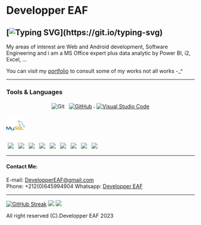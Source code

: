 # Developper EAF

## [![Typing SVG](https://readme-typing-svg.herokuapp.com?font=comfortaa&color=016EEA&size=24&width=550&lines=+El+Azbi+Fouad;Software+Engineer;Full-Stack+Web+and+Anroid+Developer!)](https://git.io/typing-svg)
My areas of interest are Web and Android development,  Software Engineering and i am a MS Office expert plus data analytic by Power BI, i2, Excel, ...
<br>

You can visit my [portfolio](https://fouadeaf.github.io/Developper_EAF/ "portfolio") to consult some of my works not all works -_^ 
<br>

---
### Tools & Languages

<p align="center">
<!-- Git -->
<img  src="https://cdn.jsdelivr.net/gh/devicons/devicon/icons/git/git-original.svg" alt="Git"  height="40" style="vertical-align:top; margin:4px">
<!-- Github -->
<a href="https://github.com/FouadEAF/ rel="noreferrer"> 
<img  src="https://encrypted-tbn0.gstatic.com/images?q=tbn:ANd9GcSuZ3SKA8cR3JS27Y_ijrqVSHjoDKjM_bhK7Q&usqp=CAU" alt="GitHub"  height="40" style="vertical-align:top;   margin:4px">
</a>
<!-- Visual Studio Code -->
<a href="https://code.visualstudio.com/download" target="_blank" rel="noreferrer">
<img src="https://cdn.jsdelivr.net/gh/devicons/devicon/icons/vscode/vscode-original.svg" alt="Visual Studio Code" height="40" style="vertical-align:top; margin:4px">
</a>
<!-- Andoid Studio -->
<!-- <img src="![Alt text](image.png)" height="40" style="vertical-align:top; margin:4px"> -->

<!-- mysql -->
<a href="https://www.mysql.com/" target="_blank" rel="noreferrer"> <img src="https://raw.githubusercontent.com/devicons/devicon/master/icons/mysql/mysql-original-wordmark.svg" alt="mysql" height="50"/> </a>
<!-- Shell -->
<img src="https://user-images.githubusercontent.com/76790341/190482427-414de214-10ea-4b75-9949-9d2e51c50b09.png" height="40" style="vertical-align:top; margin:4px">
<!-- ubuntu -->
<img src="https://user-images.githbusercontent.com/76790341/190482899-5367a114-82bb-48e4-987e-d371df18d545.png" height="40" style="vertical-align:top; margin:4px">
<!-- Python -->
<img src="https://user-images.githubusercontent.com/76790341/187140476-61664fc5-1562-48a3-a5a5-f2f6d8ac917f.png" height="40" style="vertical-align:top; margin:4px">
<!-- Objectif C -->
<img src="https://user-images.githubusercontent.com/76790341/187141646-76dd8b84-1e63-4b5e-b61d-30040f2573cb.png"height="40" style="vertical-align:top; margin:4px">
<!-- Flask -->
<img src="https://user-images.githubusercontent.com/76790341/187142840-1acfcea2-a215-4f56-b11e-216fc8aa885b.png" height="40" style="vertical-align:top; margin:4px">
<!-- HTML -->
<img src="https://user-images.githubusercontent.com/76790341/187141391-bfad1a42-3cc2-4edd-903b-6d362ee63fc2.png" height="40" style="vertical-align:top; margin:4px">
<!-- CSS -->
<img src="https://user-images.githubusercontent.com/76790341/187142293-2280c369-2a56-4dcd-8547-df421d9421fe.png" height="40" style="vertical-align:top; margin:4px">
<!-- JavaScript -->
<img src="https://user-images.githubusercontent.com/76790341/187142409-fa9b3fc9-8e08-4870-b4d9-a630a3505339.png" height="40" style="vertical-align:top; margin:4px">
<!-- Dart -->
<img src="https://dart.dev/assets/img/shared/dart/logo+text/horizontal/white.svg" height="50" style="vertical-align:top; margin:4px">
<!-- Flutter -->

</p>
                                                                                                                                                    
---

#### Contact Me: <br>
E-mail: DevelopperEAF@gmail.com<br>
Phone: +212(0)645994904
Whatsapp: [Developper EAF](https://wa.me/212645994904 "whatsapp")

---

[![GitHub Streak](https://github-readme-streak-stats.herokuapp.com/?user=FouadEAF)](https://git.io/streak-stats)
<img height="200em" src="https://github-profile-summary-cards.vercel.app/api/cards/repos-per-language?username=FouadEAF"/>
<img height="200em" src="https://github-profile-summary-cards.vercel.app/api/cards/stats?username=FouadEAF&theme=github"/>

<centre> All right reserved (C).Developper EAF 2023 </centre>
